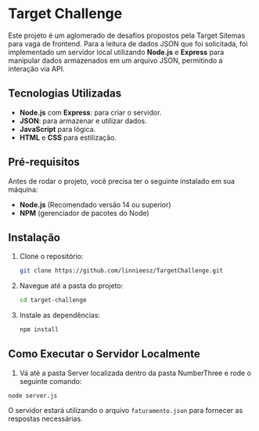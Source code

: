 # Target Challenge

Este projeto é um aglomerado de desafios propostos pela Target Sitemas para vaga de frontend. Para a leitura de dados JSON que foi solicitada, foi implementado um servidor local utilizando **Node.js** e **Express** para manipular dados armazenados em um arquivo JSON, permitindo a interação via API.

## Tecnologias Utilizadas

- **Node.js** com **Express**: para criar o servidor.
- **JSON**: para armazenar e utilizar dados.
- **JavaScript** para lógica.
- **HTML** e **CSS** para estilização.

## Pré-requisitos

Antes de rodar o projeto, você precisa ter o seguinte instalado em sua máquina:

- **Node.js** (Recomendado versão 14 ou superior)
- **NPM** (gerenciador de pacotes do Node)

## Instalação

1. Clone o repositório:

    ```bash
    git clone https://github.com/linnieesz/TargetChallenge.git
    ```

2. Navegue até a pasta do projeto:

    ```bash
    cd target-challenge
    ```

3. Instale as dependências:

    ```bash
    npm install
    ```

## Como Executar o Servidor Localmente

1. Vá até a pasta Server localizada dentro da pasta NumberThree e rode o seguinte comando:
```
node server.js
```

O servidor estará utilizando o arquivo `faturamento.json` para fornecer as respostas necessárias.

